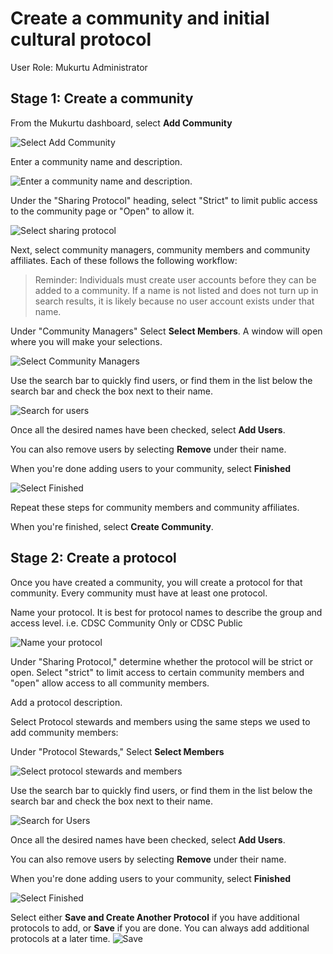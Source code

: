# Create a community and initial cultural protocol

User Role: Mukurtu Administrator
## Stage 1: Create a community

From the Mukurtu dashboard, select **Add Community**

![Select Add Community](../embeds/createcommunity1.png)

Enter a community name and description.

![Enter a community name and description.](../embeds/createcommunity2.png)

Under the "Sharing Protocol" heading, select "Strict" to limit public access to the community page or "Open" to allow it. 

![Select sharing protocol](../embeds/categories3.PNG)

Next, select community managers, community members and community affiliates. Each of these follows the following workflow: 

>Reminder: Individuals must create user accounts before they can be added to a community. If a name is not listed and does not turn up in search results, it is likely because no user account exists under that name.

Under "Community Managers" Select **Select Members**. A window will open where you will make your selections.

![Select Community Managers](../embeds/createcommunity4.png)

Use the search bar to quickly find users, or find them in the list below the search bar and check the box next to their name. 

![Search for users](../embeds/createcommunity5.png)

Once all the desired names have been checked, select **Add Users**.

You can also remove users by selecting **Remove** under their name.

When you're done adding users to your community, select **Finished**

![Select Finished](../embeds/createcommunity6.png)


Repeat these steps for community members and community affiliates.

When you're finished, select **Create Community**.

## Stage 2: Create a protocol

Once you have created a community, you will create a protocol for that community. Every community must have at least one protocol. 

Name your protocol. It is best for protocol names to describe the group and access level. i.e. CDSC Community Only or CDSC Public

![Name your protocol](../embeds/createprotocol1.png)

Under "Sharing Protocol," determine whether the protocol will be strict or open. Select "strict" to limit access to certain community members and "open" allow access to all community members.

Add a protocol description. 

Select Protocol stewards and members using the same steps we used to add community members:

Under "Protocol Stewards," Select **Select Members**

![Select protocol stewards and members](../embeds/createprotocol2.png)

Use the search bar to quickly find users, or find them in the list below the search bar and check the box next to their name. 

![Search for Users](../embeds/createcommunity6.png)

Once all the desired names have been checked, select **Add Users**.

You can also remove users by selecting **Remove** under their name.

When you're done adding users to your community, select **Finished**

![Select Finished](../embeds/createcommunity6.png)

Select either **Save and Create Another Protocol** if you have additional protocols to add, or **Save** if you are done. You can always add additional protocols at a later time.
![Save](../embeds/createprotocol4.png)